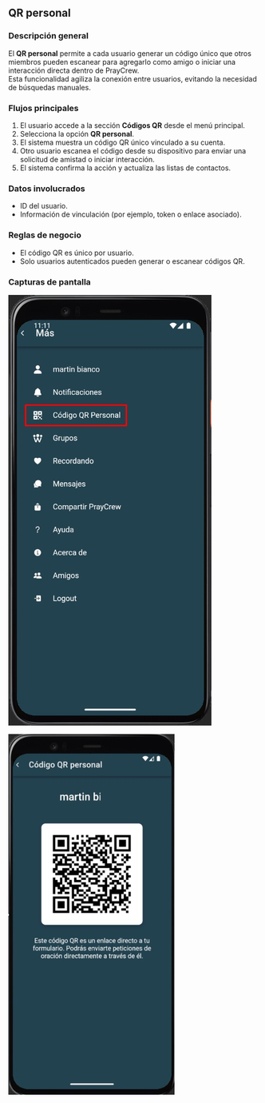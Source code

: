 ## QR personal

### Descripción general
El **QR personal** permite a cada usuario generar un código único que otros miembros pueden escanear para agregarlo como amigo o iniciar una interacción directa dentro de PrayCrew.  
Esta funcionalidad agiliza la conexión entre usuarios, evitando la necesidad de búsquedas manuales.

### Flujos principales
1. El usuario accede a la sección **Códigos QR** desde el menú principal.
2. Selecciona la opción **QR personal**.
3. El sistema muestra un código QR único vinculado a su cuenta.
4. Otro usuario escanea el código desde su dispositivo para enviar una solicitud de amistad o iniciar interacción.
5. El sistema confirma la acción y actualiza las listas de contactos.

### Datos involucrados
- ID del usuario.
- Información de vinculación (por ejemplo, token o enlace asociado).


### Reglas de negocio
- El código QR es único por usuario.
- Solo usuarios autenticados pueden generar o escanear códigos QR.

### Capturas de pantalla
![QR personal](img/qr-personal.jpg)

![QR enlace](img/qr-enlace.jpg)
